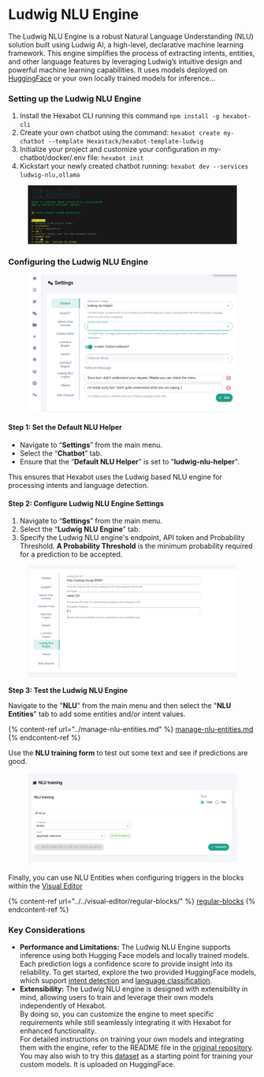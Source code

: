 # Ludwig NLU Engine

The Ludwig NLU Engine is a robust Natural Language Understanding (NLU) solution built using Ludwig AI, a high-level, declarative machine learning framework. This engine simplifies the process of extracting intents, entities, and other language features by leveraging Ludwig’s intuitive design and powerful machine learning capabilities. It uses models deployed on [HuggingFace](https://huggingface.co) or your own locally trained models for inference...

### Setting up the Ludwig NLU Engine

1. Install the Hexabot CLI running this command `npm install -g hexabot-cli`
2. Create your own chatbot using the command: `hexabot create my-chatbot --template Hexastack/hexabot-template-ludwig`
3. Initialize your project and customize your configuration in my-chatbot/docker/.env file: `hexabot init`&#x20;
4. Kickstart your newly created chatbot running: `hexabot dev --services ludwig-nlu,ollama`

<figure><img src="../../../.gitbook/assets/Screenshot from 2024-12-20 17-31-16.png" alt=""><figcaption></figcaption></figure>



### Configuring the Ludwig NLU Engine



<figure><img src="../../../.gitbook/assets/Screenshot from 2024-12-20 19-24-42.png" alt=""><figcaption></figcaption></figure>

#### **Step 1: Set the Default NLU Helper**

* Navigate to “**Settings**” from the main menu.
* Select the “**Chatbot**” tab.
* Ensure that the “**Default NLU Helper**” is set to "**ludwig-nlu-helper**".

This ensures that Hexabot uses the Ludwig based NLU engine for processing intents and language detection.

#### **Step 2: Configure Ludwig NLU Engine Settings**

1. Navigate to “**Settings**” from the main menu.
2. Select the “**Ludwig NLU Engine**” tab.
3. Specify the Ludwig NLU engine's endpoint, API token and Probability Threshold. **A Probability Threshold** is the minimum probability required for a prediction to be accepted.



<figure><img src="../../../.gitbook/assets/Screenshot from 2024-12-20 19-15-41.png" alt=""><figcaption></figcaption></figure>

**Step 3: Test the Ludwig NLU Engine**

Navigate to the "**NLU**" from the main menu and then select the "**NLU Entities**" tab to add some entities and/or intent values.

{% content-ref url="../manage-nlu-entities.md" %}
[manage-nlu-entities.md](../manage-nlu-entities.md)
{% endcontent-ref %}

Use the **NLU training form** to test out some text and see if predictions are good.

<figure><img src="../../../.gitbook/assets/Screenshot from 2024-12-20 19-32-23.png" alt=""><figcaption></figcaption></figure>



Finally, you can use NLU Entities when configuring triggers in the blocks within the [Visual Editor](../../visual-editor/)

{% content-ref url="../../visual-editor/regular-blocks/" %}
[regular-blocks](../../visual-editor/regular-blocks/)
{% endcontent-ref %}

### Key Considerations

* &#x20;**Performance and Limitations:** The Ludwig NLU Engine supports inference using both Hugging Face models and locally trained models. Each prediction logs a confidence score to provide insight into its reliability. To get started, explore the two provided HuggingFace models, which support [intent detection](https://huggingface.co/Hexastack/intent-classifier-lstm) and [language classification](https://huggingface.co/Hexastack/language-classifier-cnn).
* **Extensibility:** The Ludwig NLU engine is designed with extensibility in mind, allowing users to train and leverage their own models independently of Hexabot.\
  By doing so, you can customize the engine to meet specific requirements while still seamlessly integrating it with Hexabot for enhanced functionality. \
  For detailed instructions on training your own models and integrating them with the engine, refer to the README file in the [original repository](https://github.com/Hexastack/hexabot-ludwig-nlu/).\
  You may also wish to try this [dataset](https://huggingface.co/datasets/Hexastack/hexabot-smalltalk-trilingual)  as a starting point for training your custom models. It is uploaded on HuggingFace.&#x20;


